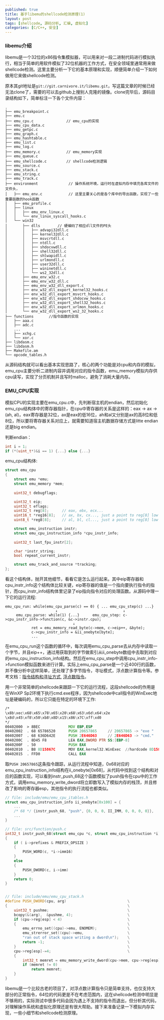 ```yaml
---
published: true
title: 基于libemu的shellcode检测原理(1)
layout: post
tags: [shellcode, 源码分析, 汇编, 虚拟化]
categories: [C/C++, 安全]
---
```


### libemu介绍

libemu是一个32位的x86指令集模拟器，可以用来对一段二进制代码进行模拟执行，相当于简单的用软件模拟了32位机器的工作方式，在安全领域里通常用来做shellcode检测。这里主要分析一下它的基本原理和实现，顺便简单介绍一下如何做用它来做shellcode检测。

原本其git地址是```git://git.carnivore.it/libemu.git```，写这篇文章的时候已经无法clone了，需要的可以去github上搜别人克隆的镜像。clone完毕后，源码目录结构如下，简单标注一下各个文件内容：

```
.
├── emu_breakpoint.c
├── emu.c
├── emu_cpu.c               // emu_cpu的实现
├── emu_cpu_data.c
├── emu_getpc.c
├── emu_graph.c
├── emu_hashtable.c
├── emu_list.c
├── emu_log.c
├── emu_memory.c            // emu_memory实现
├── emu_queue.c
├── emu_shellcode.c         // shellcode检测逻辑
├── emu_source.c
├── emu_stack.c
├── emu_string.c
├── emu_track.c
├── environment              // 操作系统环境，运行时在虚拟内存中填充各库文件的文件头，
│   ├── emu_env.c            // 这里主要关心的是各个库中的导出函数，实现了一些重要函数的hook函数
│   ├── emu_profile.c        
│   ├── linux
│   │   ├── emu_env_linux.c
│   │   └── env_linux_syscall_hooks.c
│   └── win32
│       ├── dlls        // 硬编码了相应dll文件的PE头
│       │   ├── advapi32dll.c
│       │   ├── kernel32dll.c
│       │   ├── msvcrtdll.c
│       │   ├── ntdll.c
│       │   ├── shdocvwdll.c
│       │   ├── shell32dll.c
│       │   ├── shlwapidll.c
│       │   ├── urlmondll.c
│       │   ├── user32dll.c
│       │   ├── wininetdll.c
│       │   └── ws2_32dll.c
│       ├── emu_env_w32.c
│       ├── emu_env_w32_dll.c
│       ├── emu_env_w32_dll_export.c
│       ├── env_w32_dll_export_kernel32_hooks.c
│       ├── env_w32_dll_export_msvcrt_hooks.c
│       ├── env_w32_dll_export_shdocvw_hooks.c
│       ├── env_w32_dll_export_shell32_hooks.c
│       ├── env_w32_dll_export_urlmon_hooks.c
│       └── env_w32_dll_export_ws2_32_hooks.c
├── functions       //指令函数的实现
│   ├── aaa.c
│   ├── adc.c
│   ...
│   ├── xchg.c
│   └── xor.c
├── libdasm.c
├── libdasm.h
├── Makefile.am
└── opcode_tables.h
```

从源码结构就可以看出基本实现思路了，核心的两个功能是对cpu和内存的模拟，emu_cpu主要分析二进制内容并调用对应的指令函数，emu_memory模拟内存供cpu读写，实现了分页机制并且写时malloc，避免了消耗大量内存。

### EMU_CPU实现

模拟CPU的实现主要在emu_cpu.c中，先判断宿主机的endian，然后初始化emu_cpu结构体中的寄存器指针，在cpu中寄存器的关系是这样的：eax -> ax -> (ah, al)，eax寄存器是32位，ax是eax的低16位，ah和al又分别是ax的高8位和低8位，所以要将寄存器关系对应上，就需要知道宿主机数据存储方式是litte endian还是big endian。

判断endian：

```c++
int i = 1;
if (*(uint_t*)&i == 1) {...} else {...}
```

emu_cpu结构体:

```c++
struct emu_cpu
{
    struct emu *emu;
    struct emu_memory *mem;
    
    uint32_t debugflags;

    uint32_t eip;
    uint32_t eflags;
    uint32_t reg[8];      // eax, ebx, ecx...
    uint16_t *reg16[8];   // ax, bx, cx..., just a point to reg[8] low 16bit
    uint8_t *reg8[8];     // al, bl, cl..., just a point to reg[8] low 8bit

    struct emu_instruction instr;
    struct emu_cpu_instruction_info *cpu_instr_info;
    
    uint32_t last_fpu_instr[2];

    char *instr_string;
    bool repeat_current_instr;

    struct emu_track_and_source *tracking;
};
```

看这个结构体，抛开其他细节，看看它是怎么运行起来。其中eip寄存器和cpu_instr_info这个结构体比较关键，eip寄存器的值是一个指向要执行指令的指针，而cpu_instr_info结构体里记录了eip指向指令对应的处理函数。从源码中理一下它的运行流程:

```
emu_cpu_run: while(emu_cpu_parse(c) == 0) { ... emu_cpu_step(c) ...}
                       ↓                              ↓
     emu_cpu_parse: while(1) {...}      emu_cpu_step: c->cpu_instr_info->function(c, &c->instr.cpu);
                               ↓
            ret = emu_memory_read_byte(c->mem, c->eip++, &byte);
            c->cpu_instr_info = &ii_onebyte[byte];                          
            ...
```

在emu_cpu_run这个函数的循环中，每次调用emu_cpu_parse去从内存中读取一个字节，并且eip++，通过用获取到的字节做索引从ii_onebyte数组中去取到对应的emu_cpu_instruction_info结构。然后在emu_cpu_step中调用cpu_instr_info->function模拟函数来进行计算。实际上emu_cpu_parse是一个近400行的函数，并不像分析中这样简单，还处理了多字节指令，寻址模式，浮点数计算指令等。参考文档：[指令结构和寻址方式](http://tnovelli.net/ref/opx86.html), [浮点数指令](http://www.website.masmforum.com/tutorials/fptute/)。

用一个非常简单的shellcode来跟踪一下它的运行流程，这段shellcode的作用是在WinXP Sp2环境下执行cmd.exe程序，因为shellcode中call指令的WinExec地址是硬编码的，所以它只能在特定的环境下工作:

```asm
/*
\x8b\xec\x68\x65\x78\x65\x20\x68\x63\x6d\x64\x2e
\x8d\x45\xf8\x50\xb8\x8D\x15\x86\x7C\xff\xd0
*/
00402000  > 8BEC             MOV EBP,ESP
00402002  . 68 65786520      PUSH 20657865     // 20657865 -> "exe "
00402007  . 68 636D642E      PUSH 2E646D63     // 2E646D63 -> "cmd."
0040200C  . 8D45 F8          LEA EAX,DWORD PTR SS:[EBP-8]
0040200F  . 50               PUSH EAX
00402010  . B8 8D15867C      MOV EAX,kernel32.WinExec  //hardcode 8D15867C -> WinExc
00402015  . FFD0             CALL EAX
```

取```PUSH 20657865```这条指令跟踪，从运行流程中知道，0x68对应的emu_cpu_instruction_info结构在ii_onebyte[0x68]，从代码中找到这个结构和对应的函数实现，可以看到instr_push_68这个函数模拟了push指令在cpu中的工作方式，调用emu_memory_write_dword将立即数写入了模拟内存的栈顶，并且修改了影响的寄存器esp，其他指令的执行流程也都类似。

```c++
// file: include/emu/emu_cpu_itables.h
struct emu_cpu_instruction_info ii_onebyte[0x100] = { 
    ...
    /* 68 */ {instr_push_68, "push", {0, 0, 0, II_IMM, 0, 0, 0, 0}},
    ...
}

// file: src/function/push.c
int32_t instr_push_68(struct emu_cpu *c, struct emu_cpu_instruction *i) 
{
    if ( i->prefixes & PREFIX_OPSIZE )
    {   
        PUSH_WORD(c, *i->imm16)
    }   
    else
    {   
        PUSH_DWORD(c, i->imm)
    }
    return 0;
}


// file: include/emu/emu_cpu_stack.h
#define PUSH_DWORD(cpu, arg)                            \
{                                                       \
    uint32_t pushme;                                    \
    bcopy(&(arg),  &pushme, 4);                         \
    if (cpu->reg[esp] < 4)                              \
    {                                                   \
        emu_errno_set((cpu)->emu, ENOMEM);              \
        emu_strerror_set((cpu)->emu,                    \
        "ran out of stack space writing a dword\n");    \
        return -1;                                      \
    }                                                   \
    cpu->reg[esp]-=4;                                   \
    {                                                                           \
        int32_t memret = emu_memory_write_dword(cpu->mem, cpu->reg[esp], pushme);   \
        if (memret != 0)                                                        \
            return memret;                                                      \
    }                                                                           \
}
```

libemu是一个比较古老的项目了，对浮点数计算指令只是简单支持，也仅支持大部分的正常指令，64位的代码更是不在考虑范围内，这在shellcode检测中明显是不够用的，实际测试中很多代码会因为遇上不支持的指令而退出，但分析其代码，对理解操作系统和虚拟化原理还是有很大帮助。接下来准备记录一下模拟内存实现，一些小细节和shellcode检测原理。
